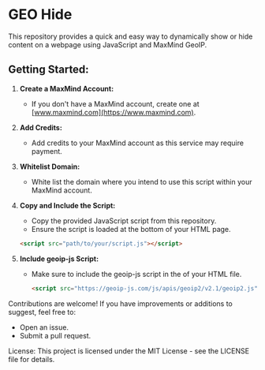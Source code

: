 # GEO Hide

This repository provides a quick and easy way to dynamically show or hide content on a webpage using JavaScript and MaxMind GeoIP.

## Getting Started:

1. **Create a MaxMind Account:**
	 - If you don't have a MaxMind account, create one at [www.maxmind.com](https://www.maxmind.com).

2. **Add Credits:**
	 - Add credits to your MaxMind account as this service may require payment.

3. **Whitelist Domain:**
	 - White list the domain where you intend to use this script within your MaxMind account.

4. **Copy and Include the Script:**
	 - Copy the provided JavaScript script from this repository.
	 - Ensure the script is loaded at the bottom of your HTML page.

	 ```html
	 <script src="path/to/your/script.js"></script>
	 ```

5. **Include geoip-js Script:**
	 - Make sure to include the geoip-js script in the <head> of your HTML file.

		```html
		<script src="https://geoip-js.com/js/apis/geoip2/v2.1/geoip2.js"></script>
		```

Contributions are welcome! If you have improvements or additions to suggest, feel free to:

- Open an issue.
- Submit a pull request.

License:
This project is licensed under the MIT License - see the LICENSE file for details.
